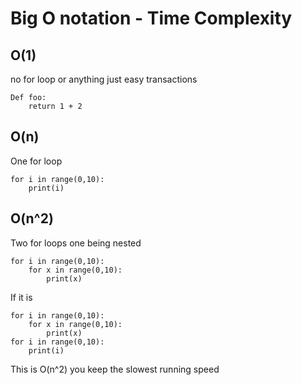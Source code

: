 <h1>Big O notation - Time Complexity </h1>
<h2>O(1)</h2>
<p>no for loop or anything just easy transactions</p>

```
Def foo:
    return 1 + 2
```
<h2>O(n)</h2>
One for loop

```
for i in range(0,10):
    print(i)
```
<h2>O(n^2)</h2>
Two for loops one being nested<br>

```
for i in range(0,10):
    for x in range(0,10):
        print(x)
```
If it is

```
for i in range(0,10):
    for x in range(0,10):
        print(x)
for i in range(0,10):
    print(i)
```
This is O(n^2) you keep the slowest running speed
	